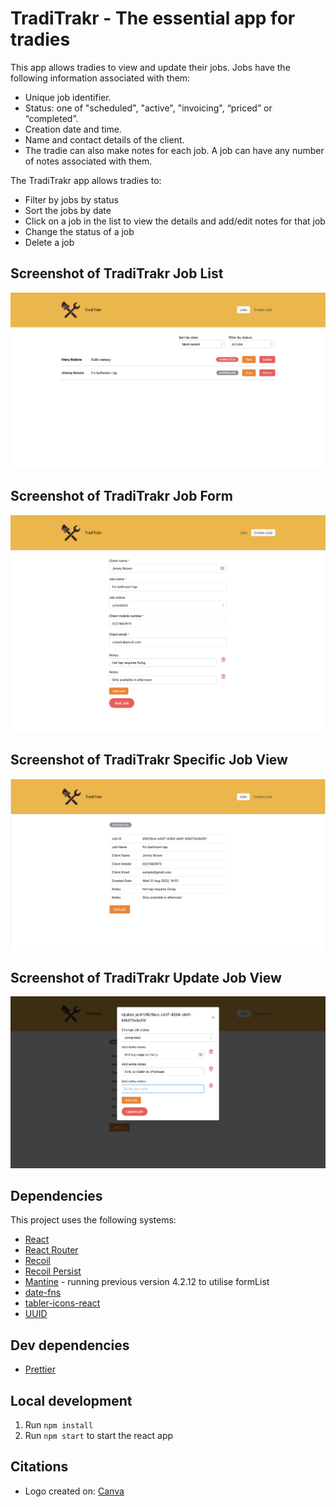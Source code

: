 # TradiTrakr - The essential app for tradies

This app allows tradies to view and update their jobs.
Jobs have the following information associated with them:

- Unique job identifier.
- Status: one of "scheduled", "active", "invoicing", “priced” or “completed”.
- Creation date and time.
- Name and contact details of the client.
- The tradie can also make notes for each job. A job can have any number of notes associated with them.

The TradiTrakr app allows tradies to:

- Filter by jobs by status
- Sort the jobs by date
- Click on a job in the list to view the details and add/edit notes for that job
- Change the status of a job
- Delete a job

## Screenshot of TradiTrakr Job List

![Screenshot of TradiTrakr Job List](traditrakr-joblist.png)

## Screenshot of TradiTrakr Job Form

![Screenshot of TradiTrakr Job Form](traditrakr-jobform.png)

## Screenshot of TradiTrakr Specific Job View

![Screenshot of TradiTrakr Specific Job View](traditrakr-jobview.png)

## Screenshot of TradiTrakr Update Job View

![Screenshot of TradiTrakr Update Job View](traditrakr-updatejob.png)

## Dependencies

This project uses the following systems:

- [React](https://github.com/facebook/react)
- [React Router](https://reactrouter.com/docs/en/v6)
- [Recoil](https://recoiljs.org/)
- [Recoil Persist](https://github.com/polemius/recoil-persist)
- [Mantine](https://mantine.dev/) - running previous version 4.2.12 to utilise formList
- [date-fns](https://date-fns.org/)
- [tabler-icons-react](https://tabler-icons-react.vercel.app/)
- [UUID](https://github.com/uuidjs/uuid)

## Dev dependencies

- [Prettier](https://prettier.io/)

## Local development

1. Run `npm install`
2. Run `npm start` to start the react app

## Citations

- Logo created on: [Canva](https://www.canva.com/)
